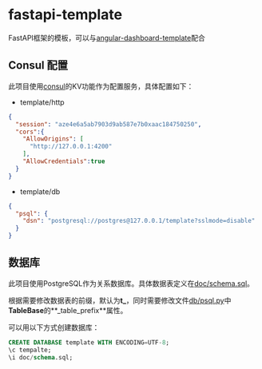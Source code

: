 # fastapi-template
FastAPI框架的模板，可以与[angular-dashboard-template](https://github.com/wikylyu/angular-dashboard-template)配合


## Consul 配置

此项目使用[consul](https://www.consul.io/)的KV功能作为配置服务，具体配置如下：

* template/http
```json
{
  "session": "aze4e6a5ab7903d9ab587e7b0xaac184750250",
  "cors":{
    "AllowOrigins": [
      "http://127.0.0.1:4200"
    ],
    "AllowCredentials":true
  }
}
```
* template/db
```json
{
  "psql": {
  	"dsn": "postgresql://postgres@127.0.0.1/template?sslmode=disable"
  }
}
```

## 数据库
此项目使用PostgreSQL作为关系数据库。具体数据表定义在[doc/schema.sql](https://github.com/wikylyu/fastapi-template/blob/main/doc/schema.sql)。

根据需要修改数据表的前缀，默认为**t_**，同时需要修改文件[db/psql.py](https://github.com/wikylyu/fastapi-template/blob/7ef525cfaa14641a8ea35a58ea3eb5652b0a4091/db/psql.py#L19)中**TableBase**的**_table_prefix**属性。

可以用以下方式创建数据库：
```sql
CREATE DATABASE template WITH ENCODING=UTF-8;
\c tempalte;
\i doc/schema.sql;
```